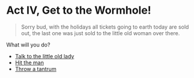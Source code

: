 # Act IV, Get to the Wormhole!

> Sorry bud, with the holidays all tickets going to earth today are
> sold out, the last one was just sold to the little old woman over
> there.

What will you do? 

  * [Talk to the little old lady](./2a.md)
  * [Hit the man](./2b.md)
  * [Throw a tantrum](./2c.md)
